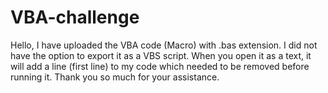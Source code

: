 # VBA-challenge
Hello, 
I have uploaded the VBA code (Macro) with .bas extension. I did not have the option to export it as a VBS script. When you open it as a text, it will add a line (first line) to my code which needed to be removed before running it. 
Thank you so much for your assistance. 

